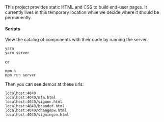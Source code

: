 This project provides static HTML and CSS to build end-user pages. It currently lives in this temporary location while we decide where it should be permanently.

#### Scripts

View the catalog of components with their code by running the server.
```
yarn
yarn server
```

or

```
npm i
npm run server
```

Then you can see demos at these urls:
```
localhost:4040
localhost:4040/mfa.html
localhost:4040/signon.html
localhost:4040/branded.html
localhost:4040/changepw.html
localhost:4040/signingon.html
```
